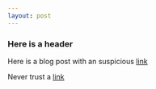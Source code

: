 ```yaml
---
layout: post
---
```


### Here is a header

Here is a blog post with an suspicious [link][]

Never trust a [link][]

[link]: https://troydasheroreo.github.io/will-is-not-cool


[link]: https://skilstak.com
